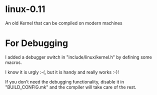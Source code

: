 # linux-0.11
An old Kernel that can be compiled on modern machines 

# For Debugging
I added a debugger switch in "include/linux/kernel.h" by defining some macros. 

I know it is urgly :-(, but it is handy and really works :-)! 

If you don't need the debugging functionality, disable it in "BUILD_CONFIG.mk" 
and the compiler will take care of the rest.
